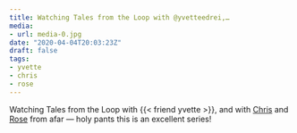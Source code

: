 ```yaml
---
title: Watching Tales from the Loop with @yvetteedrei,…
media:
- url: media-0.jpg
date: "2020-04-04T20:03:23Z"
draft: false
tags:
- yvette
- chris
- rose
---
```

Watching Tales from the Loop with {{< friend yvette >}}, and with [Chris](/tags/chris) and [Rose](/tags/rose) from afar — holy pants this is an excellent series\!
